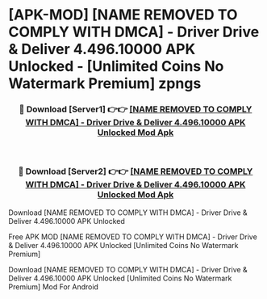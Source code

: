 # [APK-MOD] [NAME REMOVED TO COMPLY WITH DMCA] - Driver  Drive & Deliver 4.496.10000 APK Unlocked - [Unlimited Coins No Watermark Premium] zpngs



<div align="center">
<h3>🔴 Download [Server1] 👉👉 <a href="https://momento.my/?title=[NAME_REMOVED_TO_COMPLY_WITH_DMCA]_-_Driver__Drive_&_Deliver_4.496.10000_APK_Unlocked">[NAME REMOVED TO COMPLY WITH DMCA] - Driver  Drive & Deliver 4.496.10000 APK Unlocked Mod Apk</a></h3><br>

<h3>🔴 Download [Server2] 👉👉 <a href="https://momento.my/?title=[NAME_REMOVED_TO_COMPLY_WITH_DMCA]_-_Driver__Drive_&_Deliver_4.496.10000_APK_Unlocked">[NAME REMOVED TO COMPLY WITH DMCA] - Driver  Drive & Deliver 4.496.10000 APK Unlocked Mod Apk</a></h3>
</div>



Download [NAME REMOVED TO COMPLY WITH DMCA] - Driver  Drive & Deliver 4.496.10000 APK Unlocked 

Free APK MOD [NAME REMOVED TO COMPLY WITH DMCA] - Driver  Drive & Deliver 4.496.10000 APK Unlocked [Unlimited Coins No Watermark Premium]

Download [NAME REMOVED TO COMPLY WITH DMCA] - Driver  Drive & Deliver 4.496.10000 APK Unlocked [Unlimited Coins No Watermark Premium] Mod For Android
